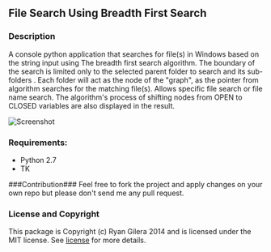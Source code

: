## File Search Using Breadth First Search ##


### Description ###
A console python application that searches for file(s) in Windows based on the string input using The breadth first search algorithm. The boundary of the search is limited only to the selected parent folder to search and its sub-folders . Each folder will act as the node of the "graph", as the pointer from algorithm searches for the matching file(s). Allows specific file search or file name search. The algorithm's process of shifting nodes from OPEN to CLOSED variables are also displayed in the result.

![Screenshot](https://raw.githubusercontent.com/Daytron/file-search-bfs/master/screenshots/screenshot1.png)

### Requirements: ###
- Python 2.7
- TK

###Contribution###
Feel free to fork the project and apply changes on your own repo but please don't send me any pull request.

### License and Copyright ###
This package is Copyright (c) Ryan Gilera 2014 and is licensed under the MIT license. See [license](https://github.com/Daytron/file-search-bfs/blob/master/LICENSE) for more details.
